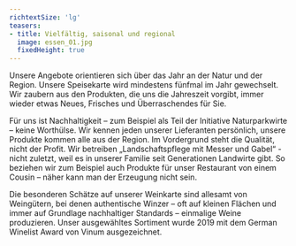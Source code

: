 ```yaml
---
richtextSize: 'lg'
teasers:
- title: Vielfältig, saisonal und regional
  image: essen_01.jpg
  fixedHeight: true
---
```


Unsere Angebote orientieren sich über das Jahr an der Natur und der Region. Unsere Speisekarte wird mindestens fünfmal im Jahr gewechselt. Wir zaubern aus den Produkten, die uns die Jahreszeit vorgibt, immer wieder etwas Neues, Frisches und Überraschendes für Sie.

Für uns ist Nachhaltigkeit – zum Beispiel als Teil der Initiative Naturparkwirte – keine Worthülse. Wir kennen jeden unserer Lieferanten persönlich, unsere Produkte kommen alle aus der Region. Im Vordergrund steht die Qualität, nicht der Profit. Wir betreiben „Landschaftspflege mit Messer und Gabel“ - nicht zuletzt, weil es in unserer Familie seit Generationen Landwirte gibt. So beziehen wir zum Beispiel auch Produkte für unser Restaurant von einem Cousin – näher kann man der Erzeugung nicht sein.

Die besonderen Schätze auf unserer Weinkarte sind allesamt von Weingütern, bei denen authentische Winzer – oft auf kleinen Flächen und immer auf Grundlage nachhaltiger Standards – einmalige Weine produzieren. Unser ausgewähltes Sortiment wurde 2019 mit dem German Winelist Award von Vinum ausgezeichnet.
